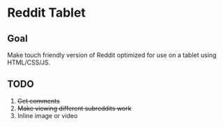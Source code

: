 Reddit Tablet
=============

Goal
----
Make touch friendly version of Reddit optimized for use on a tablet
using HTML/CSS/JS.

TODO
----
1. <strike>Get comments</strike>
2. <strike>Make viewing different subreddits work</strike>
3. Inline image or video
